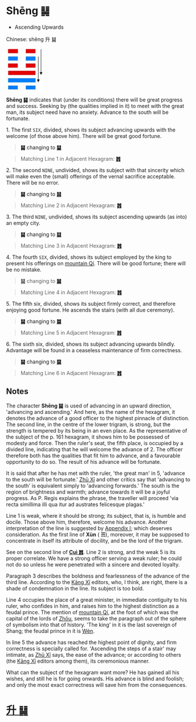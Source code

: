# Shēng ䷭

* Ascending Upwards

Chinese: shēng 升 ䷭

<a id="p-159"/>

<img src="shapes/46.10.jpg" width="101" alt="升">

**Shēng ䷭** indicates that (under its conditions) there will be great progress and success. Seeking by (the qualities implied in it) to meet with the great man, its subject need have no anxiety. Advance to the south will be fortunate.

<a id="p-160"/>

1.<a id="46.1"/> The first `SIX`, divided, shows its subject advancing upwards with the welcome (of those above him). There will be great good fortune.

> **䷭** changing to [**䷊**](e6b3b0tai.md)

> Matching Line 1 in Adjacent Hexagram: [**䷬**](e89083cui.md#45.1)

2.<a id="46.2"/> The second `NINE`, undivided, shows its subject with that sincerity which will make even the (small) offerings of the vernal sacrifice acceptable. There will be no error.

> **䷭** changing to [**䷎**](e8b0a6qian.md)

> Matching Line 2 in Adjacent Hexagram: [**䷬**](e89083cui.md#45.2)

3.<a id="46.3"/> The third `NINE`, undivided, shows its subject ascending upwards (as into) an empty city.

> **䷭** changing to [**䷆**](e5b888shi.md)

> Matching Line 3 in Adjacent Hexagram: [**䷬**](e89083cui.md#45.3)

4.<a id="46.4"/> The fourth `SIX`, divided, shows its subject employed by the king to present his offerings on [mountain Qí](https://en.wikipedia.org/wiki/Qishan_County). There will be good fortune; there will be no mistake.

> **䷭** changing to [**䷟**](e68192heng.md)

> Matching Line 4 in Adjacent Hexagram: [**䷬**](e89083cui.md#45.4)

5.<a id="46.5"/> The fifth six, divided, shows its subject firmly correct, and therefore enjoying good fortune. He ascends the stairs (with all due ceremony).

> **䷭** changing to [**䷯**](e4ba95jing.md)

> Matching Line 5 in Adjacent Hexagram: [**䷬**](e89083cui.md#45.5)

6.<a id="46.6"/> The sixth six, divided, shows its subject advancing upwards blindly. Advantage will be found in a ceaseless maintenance of firm correctness.

> **䷭** changing to [**䷑**](e89b8agu.md)

> Matching Line 6 in Adjacent Hexagram: [**䷬**](e89083cui.md#45.6)

## Notes

The character **Shēng ䷭** is used of advancing in an upward direction, 'advancing and ascending.' And here, as the name of the hexagram, it denotes the advance of a good officer to the highest pinnacle of distinction. The second line, in the centre of the lower trigram, is strong, but the strength is tempered by its being in an even place. As the representative of the subject of the p. 161 hexagram, it shows him to be possessed of modesty and force. Then the ruler's seat, the fifth place, is occupied by a divided line, indicating that he will welcome the advance of 2. The officer therefore both has the qualities that fit him to advance, and a favourable opportunity to do so. The result of his advance will be fortunate.

It is said that after he has met with the ruler, 'the great man' in 5, 'advance to the south will be fortunate.' [Zhū Xī](https://en.wikipedia.org/wiki/Zhu_Xi) and other critics say that 'advancing to the south' is equivalent simply to 'advancing forwards.' The south is the region of brightness and warmth; advance towards it will be a joyful progress. As P. Regis explains the phrase, the traveller will proceed 'via recta simillima illi qua itur ad austrates felicesque plagas.'

Line 1 is weak, where it should be strong; its subject, that is, is humble and docile. Those above him, therefore, welcome his advance. Another interpretation of the line is suggested by [Appendix I](appendix01s2.md#fn_170); which deserves consideration. As the first line of **Xùn** ( **☴**), moreover, it may be supposed to concentrate in itself its attribute of docility, and be the lord of the trigram.

See on the second line of [**Cuì ䷬**](e89083cui.md). Line 2 is strong, and the weak 5 is its proper correlate. We have a strong officer serving a weak ruler; he could not do so unless he were penetrated with a sincere and devoted loyalty.

Paragraph 3 describes the boldness and fearlessness of the advance of the third line. According to the [Kāng Xī](https://en.wikipedia.org/wiki/Kangxi_Dictionary) editors, who, I think, are right, there is a shade of condemnation in the line. Its subject is too bold.

Line 4 occupies the place of a great minister, in immediate contiguity to his ruler, who confides in him, and raises him to the highest distinction as a feudal prince. The mention of [mountain Qí](https://en.wikipedia.org/wiki/Qishan_County), at the foot of which was the capital of the lords of [Zhōu](https://en.wikipedia.org/wiki/Zhou_dynasty), seems to take the paragraph out of the sphere of symbolism into that of history. 'The king' in it is the last sovereign of Shang; the feudal prince in it is [Wén](https://en.wikipedia.org/wiki/King_Wen_of_Zhou).

In line 5 the advance has reached the highest point of dignity, and firm correctness is specially called for. 'Ascending the steps of a stair' may intimate, as [Zhū Xī](https://en.wikipedia.org/wiki/Zhu_Xi) says, the ease of the advance; or according to others (the [Kāng Xī](https://en.wikipedia.org/wiki/Kangxi_Dictionary) editors among them), its ceremonious manner.

What can the subject of the hexagram want more? He has gained all his wishes, and still he is for going onwards. His advance is blind and foolish; and only the most exact correctness will save him from the consequences.

# [升 ䷭](e58d87sheng_cn.md)

